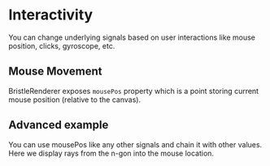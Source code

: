<script setup>
import Block from '../components/Block.vue'

</script>
# Interactivity
You can change underlying signals based on user interactions like mouse position, clicks, gyroscope, etc.

## Mouse Movement
BristleRenderer exposes `mousePos` property which is a point storing current mouse position (relative to the canvas).

<Block name="interactivityBasic" />

## Advanced example
You can use mousePos like any other signals and chain it with other values. Here we display rays from the n-gon into the mouse location.

<Block name="interactivityAdvanced" />

